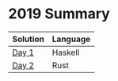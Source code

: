 # 2019 Summary

| Solution                     | Language                  |
| ---------------------------- | ------------------------- |
| [Day 1](../2019/day_01.hs)    | Haskell                   |
| [Day 2](../2019/day_02.rs)    | Rust                      |
